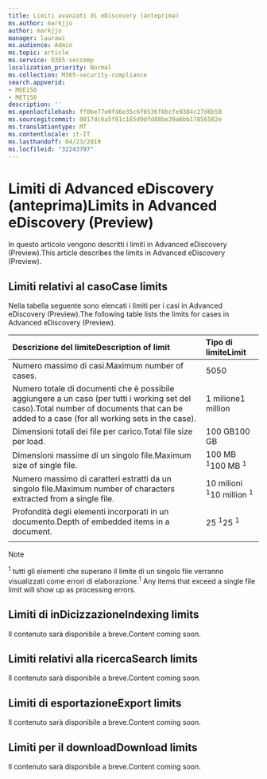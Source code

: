 ```yaml
---
title: Limiti avanzati di eDiscovery (anteprima)
ms.author: markjjo
author: markjjo
manager: laurawi
ms.audience: Admin
ms.topic: article
ms.service: O365-seccomp
localization_priority: Normal
ms.collection: M365-security-compliance
search.appverid:
- MOE150
- MET150
description: ''
ms.openlocfilehash: ff0be77e0fd6e35c6f0536f8bcfe9384c27d6b58
ms.sourcegitcommit: 0017dc6a5f81c165d9dfd88be39a6bb17856582e
ms.translationtype: MT
ms.contentlocale: it-IT
ms.lasthandoff: 04/23/2019
ms.locfileid: "32243797"
---
```

# <a name="limits-in-advanced-ediscovery-preview"></a><span data-ttu-id="55078-102">Limiti di Advanced eDiscovery (anteprima)</span><span class="sxs-lookup"><span data-stu-id="55078-102">Limits in Advanced eDiscovery (Preview)</span></span>

<span data-ttu-id="55078-103">In questo articolo vengono descritti i limiti in Advanced eDiscovery (Preview).</span><span class="sxs-lookup"><span data-stu-id="55078-103">This article describes the limits in Advanced eDiscovery (Preview).</span></span>

## <a name="case-limits"></a><span data-ttu-id="55078-104">Limiti relativi al caso</span><span class="sxs-lookup"><span data-stu-id="55078-104">Case limits</span></span>

<span data-ttu-id="55078-105">Nella tabella seguente sono elencati i limiti per i casi in Advanced eDiscovery (Preview).</span><span class="sxs-lookup"><span data-stu-id="55078-105">The following table lists the limits for cases in Advanced eDiscovery (Preview).</span></span>

|<span data-ttu-id="55078-106">**Descrizione del limite**</span><span class="sxs-lookup"><span data-stu-id="55078-106">**Description of limit**</span></span>|<span data-ttu-id="55078-107">**Tipo di limite**</span><span class="sxs-lookup"><span data-stu-id="55078-107">**Limit**</span></span>|
  |:-----|:-----|
  |<span data-ttu-id="55078-108">Numero massimo di casi.</span><span class="sxs-lookup"><span data-stu-id="55078-108">Maximum number of cases.</span></span>  <br/> |<span data-ttu-id="55078-109">50</span><span class="sxs-lookup"><span data-stu-id="55078-109">50</span></span>  <br/> |
  |<span data-ttu-id="55078-110">Numero totale di documenti che è possibile aggiungere a un caso (per tutti i working set del caso).</span><span class="sxs-lookup"><span data-stu-id="55078-110">Total number of documents that can be added to a case (for all working sets in the case).</span></span>  <br/> |<span data-ttu-id="55078-111">1 milione</span><span class="sxs-lookup"><span data-stu-id="55078-111">1 million</span></span>  <br/> |
  |<span data-ttu-id="55078-112">Dimensioni totali dei file per carico.</span><span class="sxs-lookup"><span data-stu-id="55078-112">Total file size per load.</span></span>  <br/> |<span data-ttu-id="55078-113">100 GB</span><span class="sxs-lookup"><span data-stu-id="55078-113">100 GB</span></span>  <br/> |
  |<span data-ttu-id="55078-114">Dimensioni massime di un singolo file.</span><span class="sxs-lookup"><span data-stu-id="55078-114">Maximum size of single file.</span></span>   <br/> |<span data-ttu-id="55078-115">100 MB <sup>1</sup></span><span class="sxs-lookup"><span data-stu-id="55078-115">100 MB <sup>1</sup></span></span> <br/> |
  |<span data-ttu-id="55078-116">Numero massimo di caratteri estratti da un singolo file.</span><span class="sxs-lookup"><span data-stu-id="55078-116">Maximum number of characters extracted from a single file.</span></span>  <br/> |<span data-ttu-id="55078-117">10 milioni <sup>1</sup></span><span class="sxs-lookup"><span data-stu-id="55078-117">10 million <sup>1</sup></span></span> <br/> |
  |<span data-ttu-id="55078-118">Profondità degli elementi incorporati in un documento.</span><span class="sxs-lookup"><span data-stu-id="55078-118">Depth of embedded items in a document.</span></span>  <br/> |<span data-ttu-id="55078-119">25 <sup>1</sup></span><span class="sxs-lookup"><span data-stu-id="55078-119">25 <sup>1</sup></span></span> <br/> |
|||
 > [!NOTE]
> <span data-ttu-id="55078-120"><sup>1</sup> tutti gli elementi che superano il limite di un singolo file verranno visualizzati come errori di elaborazione.</span><span class="sxs-lookup"><span data-stu-id="55078-120"><sup>1</sup> Any items that exceed a single file limit will show up as processing errors.</span></span> 

## <a name="indexing-limits"></a><span data-ttu-id="55078-121">Limiti di inDicizzazione</span><span class="sxs-lookup"><span data-stu-id="55078-121">Indexing limits</span></span>

<span data-ttu-id="55078-122">Il contenuto sarà disponibile a breve.</span><span class="sxs-lookup"><span data-stu-id="55078-122">Content coming soon.</span></span>

## <a name="search-limits"></a><span data-ttu-id="55078-123">Limiti relativi alla ricerca</span><span class="sxs-lookup"><span data-stu-id="55078-123">Search limits</span></span>

<span data-ttu-id="55078-124">Il contenuto sarà disponibile a breve.</span><span class="sxs-lookup"><span data-stu-id="55078-124">Content coming soon.</span></span>

## <a name="export-limits"></a><span data-ttu-id="55078-125">Limiti di esportazione</span><span class="sxs-lookup"><span data-stu-id="55078-125">Export limits</span></span>

<span data-ttu-id="55078-126">Il contenuto sarà disponibile a breve.</span><span class="sxs-lookup"><span data-stu-id="55078-126">Content coming soon.</span></span>

## <a name="download-limits"></a><span data-ttu-id="55078-127">Limiti per il download</span><span class="sxs-lookup"><span data-stu-id="55078-127">Download limits</span></span>

<span data-ttu-id="55078-128">Il contenuto sarà disponibile a breve.</span><span class="sxs-lookup"><span data-stu-id="55078-128">Content coming soon.</span></span>

